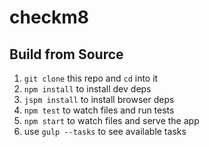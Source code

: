 # checkm8

## Build from Source

1. `git clone` this repo and `cd` into it
2. `npm install` to install dev deps
3. `jspm install` to install browser deps
3. `npm test` to watch files and run tests
4. `npm start` to watch files and serve the app
5. use `gulp --tasks` to see available tasks

